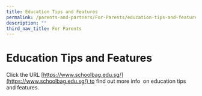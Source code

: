 ```yaml
---
title: Education Tips and Features
permalink: /parents-and-partners/For-Parents/education-tips-and-features/
description: ""
third_nav_title: For Parents
---
```

# **Education Tips and Features**

Click the URL [https://www.schoolbag.edu.sg/](https://www.schoolbag.edu.sg/) to find out more info  on education tips and features.